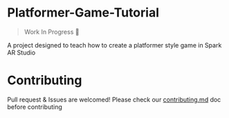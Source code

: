 # Platformer-Game-Tutorial

> Work In Progress 👷

A project designed to teach how to create a platformer style game in Spark AR Studio

# Contributing

Pull request & Issues are welcomed! Please check our [contributing.md](contributing.md) doc before contributing
